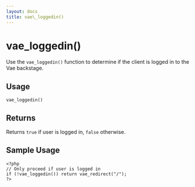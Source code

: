 ```yaml
---
layout: docs
title: vae\_loggedin()
---
```


# vae\_loggedin()

Use the `vae_loggedin()` function to determine if the client is logged
in to the Vae backstage.

## Usage

`vae_loggedin()`

## Returns

Returns `true` if user is logged in, `false` otherwise.

## Sample Usage

    <?php
    // Only proceed if user is logged in
    if (!vae_loggedin()) return vae_redirect("/");
    ?>
